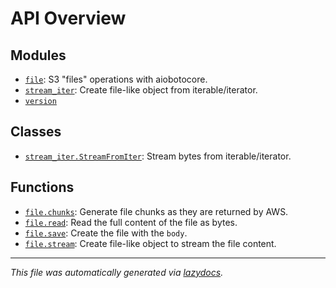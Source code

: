 <!-- markdownlint-disable -->

# API Overview

## Modules

- [`file`](./file.md#module-file): S3 "files" operations with aiobotocore.
- [`stream_iter`](./stream_iter.md#module-stream_iter): Create file-like object from iterable/iterator.
- [`version`](./version.md#module-version)

## Classes

- [`stream_iter.StreamFromIter`](./stream_iter.md#class-streamfromiter): Stream bytes from iterable/iterator.

## Functions

- [`file.chunks`](./file.md#function-chunks): Generate file chunks as they are returned by AWS.
- [`file.read`](./file.md#function-read): Read the full content of the file as bytes.
- [`file.save`](./file.md#function-save): Create the file with the `body`.
- [`file.stream`](./file.md#function-stream): Create file-like object to stream the file content.


---

_This file was automatically generated via [lazydocs](https://github.com/ml-tooling/lazydocs)._
